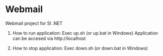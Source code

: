 # Webmail
Webmail project for SI .NET

1. How to run application:
Exec up.sh (or up.bat in Windows)
Application can be accesed via http://localhost

2. How to stop application:
Exec down.sh (or down.bat in Windows)
